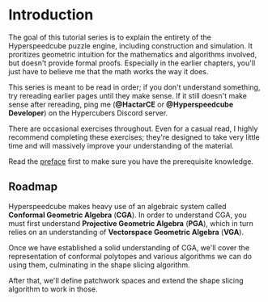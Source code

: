 # Introduction

The goal of this tutorial series is to explain the entirety of the Hyperspeedcube puzzle engine, including construction and simulation. It proritizes geometric intuition for the mathematics and algorithms involved, but doesn't provide formal proofs. Especially in the earlier chapters, you'll just have to believe me that the math works the way it does.

This series is meant to be read in order; if you don't understand something, try rereading earlier pages until they make sense. If it still doesn't make sense after rereading, ping me (**@HactarCE** or **@Hyperspeedcube Developer**) on the Hypercubers Discord server.

There are occasional exercises throughout. Even for a casual read, I highly recommend completing these exercises; they're designed to take very little time and will massively improve your understanding of the material.

Read the [preface](preface.md) first to make sure you have the prerequisite knowledge.

## Roadmap

Hyperspeedcube makes heavy use of an algebraic system called **Conformal Geometric Algebra** (**CGA**). In order to understand CGA, you must first understand **Projective Geometric Algebra** (**PGA**), which in turn relies on an understanding of **Vectorspace Geometric Algebra** (**VGA**).

Once we have established a solid understanding of CGA, we'll cover the representation of conformal polytopes and various algorithms we can do using them, culminating in the shape slicing algorithm.

After that, we'll define patchwork spaces and extend the shape slicing algorithm to work in those.
